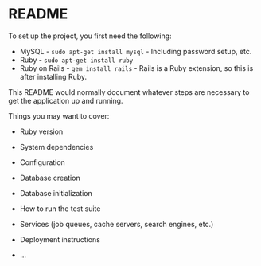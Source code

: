 # README

To set up the project, you first need the following:
* MySQL - `sudo apt-get install mysql` - Including password setup, etc.
* Ruby - `sudo apt-get install ruby`
* Ruby on Rails - `gem install rails` - Rails is a Ruby extension, so this is after installing Ruby.

This README would normally document whatever steps are necessary to get the
application up and running.

Things you may want to cover:

* Ruby version

* System dependencies

* Configuration

* Database creation

* Database initialization

* How to run the test suite

* Services (job queues, cache servers, search engines, etc.)

* Deployment instructions

* ...
